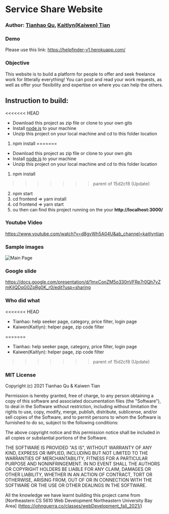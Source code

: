 # Service Share Website

### Author: [Tianhao Qu](https://thq12345.github.io/PersonalHomepage/), [Kaitlyn(Kaiwen) Tian](https://kaitlyntian.github.io/homepage/index.html)

### Demo

Please use this link:
https://helpfinder-v1.herokuapp.com/

### Objective

This website is to build a platform for people to offer and seek freelance work for litterally everything! You can post and read your work requests, as well as offer your flexibility and expertise on where you can help the others.

## Instruction to build:
<<<<<<< HEAD
- Download this project as zip file or clone to your own gits
- Install [node.js](https://nodejs.org/en/) to your machine
- Unzip this project on your local machine and cd to this folder location
1. npm install 
=======

- Download this project as zip file or clone to your own gits
- Install [node.js](https://nodejs.org/en/) to your machine
- Unzip this project on your local machine and cd to this folder location

1. npm install
>>>>>>> parent of 15d2cf8 (Update)
2. npm start
3. cd frontend => yarn install
4. cd frontend => yarn start
5. ou then can find this project running on the your **http://localhost:3000/**

### Youtube Video

https://www.youtube.com/watch?v=d8gvWh5A04U&ab_channel=kaitlyntian

### Sample images

![Main Page](https://github.com/thq12345/Project3/blob/development/frontend/src/images/ServiceShareScreenshot.PNG?raw=true)

### Google slide

https://docs.google.com/presentation/d/1mxConZM5o330nVFRe7r0Qh7vZmKilQDqG0ZpRg0K_r0/edit?usp=sharing

### Who did what
<<<<<<< HEAD
- Tianhao: help seeker page, category, price filter, login page
- Kaiwen(Kaitlyn): helper page, zip code filter

=======

- Tianhao: help seeker page, category, price filter, login page
- Kaiwen(Kaitlyn): helper page, zip code filter
>>>>>>> parent of 15d2cf8 (Update)

### MIT License
Copyright (c) 2021 Tianhao Qu & Kaiwen Tian

Permission is hereby granted, free of charge, to any person obtaining a copy
of this software and associated documentation files (the "Software"), to deal
in the Software without restriction, including without limitation the rights
to use, copy, modify, merge, publish, distribute, sublicense, and/or sell
copies of the Software, and to permit persons to whom the Software is
furnished to do so, subject to the following conditions:

The above copyright notice and this permission notice shall be included in all
copies or substantial portions of the Software.

THE SOFTWARE IS PROVIDED "AS IS", WITHOUT WARRANTY OF ANY KIND, EXPRESS OR
IMPLIED, INCLUDING BUT NOT LIMITED TO THE WARRANTIES OF MERCHANTABILITY,
FITNESS FOR A PARTICULAR PURPOSE AND NONINFRINGEMENT. IN NO EVENT SHALL THE
AUTHORS OR COPYRIGHT HOLDERS BE LIABLE FOR ANY CLAIM, DAMAGES OR OTHER
LIABILITY, WHETHER IN AN ACTION OF CONTRACT, TORT OR OTHERWISE, ARISING FROM,
OUT OF OR IN CONNECTION WITH THE SOFTWARE OR THE USE OR OTHER DEALINGS IN THE
SOFTWARE.

All the knowledge we have learnt building this project came from [Northeastern CS 5610 Web Development
Northeastern University Bay Area] (https://johnguerra.co/classes/webDevelopment_fall_2021/)
